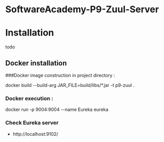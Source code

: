 # SoftwareAcademy-P9-Zuul-Server

# Installation
todo
## Docker installation
###Docker image construction in project directory :

docker build --build-arg JAR_FILE=build/libs/*.jar -t p9-zuul .

### Docker execution :

docker run -p 9004:9004 --name Eureka eureka

### Check Eureka server
* http://localhost:9102/
